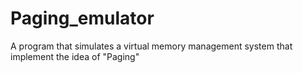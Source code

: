 # Paging_emulator
 A program that simulates a virtual memory management system that implement the idea of "Paging"
